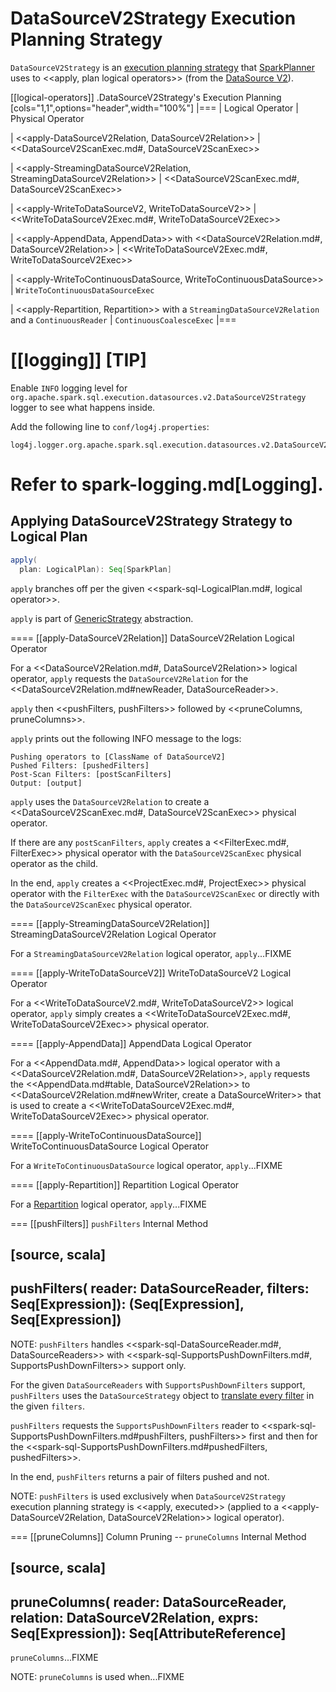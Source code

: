 # DataSourceV2Strategy Execution Planning Strategy

`DataSourceV2Strategy` is an [execution planning strategy](SparkStrategy.md) that [SparkPlanner](../SparkPlanner.md) uses to <<apply, plan logical operators>> (from the [DataSource V2](../new-and-noteworthy/datasource-v2.md)).

[[logical-operators]]
.DataSourceV2Strategy's Execution Planning
[cols="1,1",options="header",width="100%"]
|===
| Logical Operator
| Physical Operator

| <<apply-DataSourceV2Relation, DataSourceV2Relation>>
| <<DataSourceV2ScanExec.md#, DataSourceV2ScanExec>>

| <<apply-StreamingDataSourceV2Relation, StreamingDataSourceV2Relation>>
| <<DataSourceV2ScanExec.md#, DataSourceV2ScanExec>>

| <<apply-WriteToDataSourceV2, WriteToDataSourceV2>>
| <<WriteToDataSourceV2Exec.md#, WriteToDataSourceV2Exec>>

| <<apply-AppendData, AppendData>> with <<DataSourceV2Relation.md#, DataSourceV2Relation>>
| <<WriteToDataSourceV2Exec.md#, WriteToDataSourceV2Exec>>

| <<apply-WriteToContinuousDataSource, WriteToContinuousDataSource>>
| `WriteToContinuousDataSourceExec`

| <<apply-Repartition, Repartition>> with a `StreamingDataSourceV2Relation` and a `ContinuousReader`
| `ContinuousCoalesceExec`
|===

[[logging]]
[TIP]
====
Enable `INFO` logging level for `org.apache.spark.sql.execution.datasources.v2.DataSourceV2Strategy` logger to see what happens inside.

Add the following line to `conf/log4j.properties`:

```
log4j.logger.org.apache.spark.sql.execution.datasources.v2.DataSourceV2Strategy=INFO
```

Refer to spark-logging.md[Logging].
====

## <span id="apply"> Applying DataSourceV2Strategy Strategy to Logical Plan

```scala
apply(
  plan: LogicalPlan): Seq[SparkPlan]
```

`apply` branches off per the given <<spark-sql-LogicalPlan.md#, logical operator>>.

`apply` is part of [GenericStrategy](../catalyst/GenericStrategy.md#apply) abstraction.

==== [[apply-DataSourceV2Relation]] DataSourceV2Relation Logical Operator

For a <<DataSourceV2Relation.md#, DataSourceV2Relation>> logical operator, `apply` requests the `DataSourceV2Relation` for the <<DataSourceV2Relation.md#newReader, DataSourceReader>>.

`apply` then <<pushFilters, pushFilters>> followed by <<pruneColumns, pruneColumns>>.

`apply` prints out the following INFO message to the logs:

```
Pushing operators to [ClassName of DataSourceV2]
Pushed Filters: [pushedFilters]
Post-Scan Filters: [postScanFilters]
Output: [output]
```

`apply` uses the `DataSourceV2Relation` to create a <<DataSourceV2ScanExec.md#, DataSourceV2ScanExec>> physical operator.

If there are any `postScanFilters`, `apply` creates a <<FilterExec.md#, FilterExec>> physical operator with the `DataSourceV2ScanExec` physical operator as the child.

In the end, `apply` creates a <<ProjectExec.md#, ProjectExec>> physical operator with the `FilterExec` with the `DataSourceV2ScanExec` or directly with the `DataSourceV2ScanExec` physical operator.

==== [[apply-StreamingDataSourceV2Relation]] StreamingDataSourceV2Relation Logical Operator

For a `StreamingDataSourceV2Relation` logical operator, `apply`...FIXME

==== [[apply-WriteToDataSourceV2]] WriteToDataSourceV2 Logical Operator

For a <<WriteToDataSourceV2.md#, WriteToDataSourceV2>> logical operator, `apply` simply creates a <<WriteToDataSourceV2Exec.md#, WriteToDataSourceV2Exec>> physical operator.

==== [[apply-AppendData]] AppendData Logical Operator

For a <<AppendData.md#, AppendData>> logical operator with a <<DataSourceV2Relation.md#, DataSourceV2Relation>>, `apply` requests the <<AppendData.md#table, DataSourceV2Relation>> to <<DataSourceV2Relation.md#newWriter, create a DataSourceWriter>> that is used to create a <<WriteToDataSourceV2Exec.md#, WriteToDataSourceV2Exec>> physical operator.

==== [[apply-WriteToContinuousDataSource]] WriteToContinuousDataSource Logical Operator

For a `WriteToContinuousDataSource` logical operator, `apply`...FIXME

==== [[apply-Repartition]] Repartition Logical Operator

For a [Repartition](../logical-operators/RepartitionOperation.md#Repartition) logical operator, `apply`...FIXME

=== [[pushFilters]] `pushFilters` Internal Method

[source, scala]
----
pushFilters(
  reader: DataSourceReader,
  filters: Seq[Expression]): (Seq[Expression], Seq[Expression])
----

NOTE: `pushFilters` handles <<spark-sql-DataSourceReader.md#, DataSourceReaders>> with <<spark-sql-SupportsPushDownFilters.md#, SupportsPushDownFilters>> support only.

For the given `DataSourceReaders` with `SupportsPushDownFilters` support, `pushFilters` uses the `DataSourceStrategy` object to [translate every filter](DataSourceStrategy.md#translateFilter) in the given `filters`.

`pushFilters` requests the `SupportsPushDownFilters` reader to <<spark-sql-SupportsPushDownFilters.md#pushFilters, pushFilters>> first and then for the <<spark-sql-SupportsPushDownFilters.md#pushedFilters, pushedFilters>>.

In the end, `pushFilters` returns a pair of filters pushed and not.

NOTE: `pushFilters` is used exclusively when `DataSourceV2Strategy` execution planning strategy is <<apply, executed>> (applied to a <<apply-DataSourceV2Relation, DataSourceV2Relation>> logical operator).

=== [[pruneColumns]] Column Pruning -- `pruneColumns` Internal Method

[source, scala]
----
pruneColumns(
  reader: DataSourceReader,
  relation: DataSourceV2Relation,
  exprs: Seq[Expression]): Seq[AttributeReference]
----

`pruneColumns`...FIXME

NOTE: `pruneColumns` is used when...FIXME

